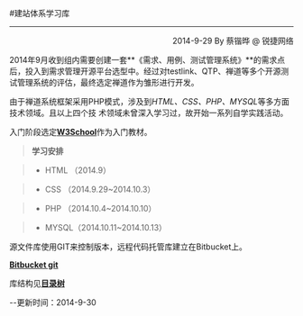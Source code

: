 #建站体系学习库

-----------------------

<p align="right">2014-9-29 By 蔡锴晔 @ 锐捷网络</p>

2014年9月收到组内需要创建一套**《需求、用例、测试管理系统》**的需求点后，投入到需求管理开源平台选型中。经过对testlink、QTP、禅道等多个开源测试管理系统的评估，最终选定禅道作为雏形进行开发。

由于禅道系统框架采用PHP模式，涉及到*HTML、CSS、PHP、MYSQL*等多方面技术领域。且以上四个技
术领域未曾深入学习过，故开始一系列自学实践活动。

入门阶段选定[__W3School__](http://www.w3cschool.cc/)作为入门教材。

>**学习安排**

>

> * HTML （2014.9）

> * CSS  （2014.9.29~2014.10.3）

> * PHP  （2014.10.4~2014.10.10）

> * MYSQL（2014.10.11~2014.10.13）

源文件库使用GIT来控制版本，远程代码托管库建立在Bitbucket上。

[**Bitbucket git**](git@bitbucket.org:fanscky/web-study.git)

库结构见[**目录树**](http://192.168.215.116/w3c_php_test/tree.txt)

--更新时间：2014-9-30
